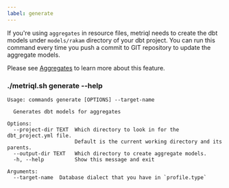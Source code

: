 ```yaml
---
label: generate
---
```


If you're using `aggregates` in resource files, metriql needs to create the dbt models under `models/rakam` directory of your dbt project. You can run this command every time you push a commit to GIT repository to update the aggregate models.

Please see [Aggregates](/advanced/aggregates) to learn more about this feature.

### ./metriql.sh generate --help
```shell
Usage: commands generate [OPTIONS] --target-name

  Generates dbt models for aggregates

Options:
  --project-dir TEXT  Which directory to look in for the dbt_project.yml file.
                      Default is the current working directory and its parents.
  --output-dir TEXT   Which directory to create aggregate models.
  -h, --help          Show this message and exit

Arguments:
  --target-name  Database dialect that you have in `profile.type`
```